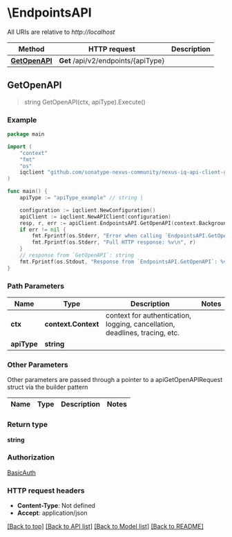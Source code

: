 # \EndpointsAPI

All URIs are relative to *http://localhost*

Method | HTTP request | Description
------------- | ------------- | -------------
[**GetOpenAPI**](EndpointsAPI.md#GetOpenAPI) | **Get** /api/v2/endpoints/{apiType} | 



## GetOpenAPI

> string GetOpenAPI(ctx, apiType).Execute()



### Example

```go
package main

import (
    "context"
    "fmt"
    "os"
    iqclient "github.com/sonatype-nexus-community/nexus-iq-api-client-go"
)

func main() {
    apiType := "apiType_example" // string | 

    configuration := iqclient.NewConfiguration()
    apiClient := iqclient.NewAPIClient(configuration)
    resp, r, err := apiClient.EndpointsAPI.GetOpenAPI(context.Background(), apiType).Execute()
    if err != nil {
        fmt.Fprintf(os.Stderr, "Error when calling `EndpointsAPI.GetOpenAPI``: %v\n", err)
        fmt.Fprintf(os.Stderr, "Full HTTP response: %v\n", r)
    }
    // response from `GetOpenAPI`: string
    fmt.Fprintf(os.Stdout, "Response from `EndpointsAPI.GetOpenAPI`: %v\n", resp)
}
```

### Path Parameters


Name | Type | Description  | Notes
------------- | ------------- | ------------- | -------------
**ctx** | **context.Context** | context for authentication, logging, cancellation, deadlines, tracing, etc.
**apiType** | **string** |  | 

### Other Parameters

Other parameters are passed through a pointer to a apiGetOpenAPIRequest struct via the builder pattern


Name | Type | Description  | Notes
------------- | ------------- | ------------- | -------------


### Return type

**string**

### Authorization

[BasicAuth](../README.md#BasicAuth)

### HTTP request headers

- **Content-Type**: Not defined
- **Accept**: application/json

[[Back to top]](#) [[Back to API list]](../README.md#documentation-for-api-endpoints)
[[Back to Model list]](../README.md#documentation-for-models)
[[Back to README]](../README.md)

